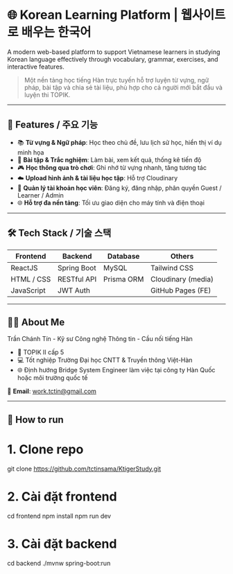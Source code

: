 # 🌐 Korean Learning Platform | 웹사이트로 배우는 한국어

A modern web-based platform to support Vietnamese learners in studying Korean language effectively through vocabulary, grammar, exercises, and interactive features.

> Một nền tảng học tiếng Hàn trực tuyến hỗ trợ luyện từ vựng, ngữ pháp, bài tập và chia sẻ tài liệu, phù hợp cho cả người mới bắt đầu và luyện thi TOPIK.

---

## 🚀 Features / 주요 기능

- 📚 **Từ vựng & Ngữ pháp**: Học theo chủ đề, lưu lịch sử học, hiển thị ví dụ minh họa
- 📝 **Bài tập & Trắc nghiệm**: Làm bài, xem kết quả, thống kê tiến độ
- 🎮 **Học thông qua trò chơi**: Ghi nhớ từ vựng nhanh, tăng tương tác
- ☁️ **Upload hình ảnh & tài liệu học tập**: Hỗ trợ Cloudinary
- 👤 **Quản lý tài khoản học viên**: Đăng ký, đăng nhập, phân quyền Guest / Learner / Admin
- 🌐 **Hỗ trợ đa nền tảng**: Tối ưu giao diện cho máy tính và điện thoại

---

## 🛠️ Tech Stack / 기술 스택

| Frontend        | Backend         | Database     | Others               |
|----------------|-----------------|--------------|----------------------|
| ReactJS        | Spring Boot     | MySQL        | Tailwind CSS         |
| HTML / CSS     | RESTful API     | Prisma ORM   | Cloudinary (media)   |
| JavaScript     | JWT Auth        |              | GitHub Pages (FE)    |


---

## 👨‍💻 About Me

Trần Chánh Tín - Kỹ sư Công nghệ Thông tin - Cầu nối tiếng Hàn  
- 💬 TOPIK II cấp 5  
- 💻 Tốt nghiệp Trường Đại học CNTT & Truyền thông Việt-Hàn  
- 🌐 Định hướng Bridge System Engineer làm việc tại công ty Hàn Quốc hoặc môi trường quốc tế  

🔗 **Email**: work.tctin@gmail.com

---

## 📂 How to run

# 1. Clone repo
git clone https://github.com/tctinsama/KtigerStudy.git

# 2. Cài đặt frontend
cd frontend
npm install
npm run dev

# 3. Cài đặt backend
cd backend
./mvnw spring-boot:run
